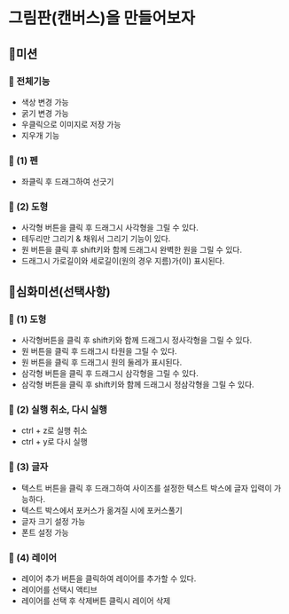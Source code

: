 # 그림판(캔버스)을 만들어보자

## 🚀미션
### 🎯 전체기능
- 색상 변경 가능
- 굵기 변경 가능
- 우클릭으로 이미지로 저장 가능
- 지우개 기능

### 🎯 (1) 펜
- 좌클릭 후 드래그하여 선긋기

### 🎯 (2) 도형
- 사각형 버튼을 클릭 후 드래그시 사각형을 그릴 수 있다.
- 테두리만 그리기 & 채워서 그리기 기능이 있다.
- 원 버튼을 클릭 후 shift키와 함께 드래그시 완벽한 원을 그릴 수 있다.
- 드래그시 가로길이와 세로길이(원의 경우 지름)가(이) 표시된다.

## 🚀심화미션(선택사항)
### 🎯 (1) 도형
- 사각형버튼을 클릭 후 shift키와 함께 드래그시 정사각형을 그릴 수 있다.
- 원 버튼을 클릭 후 드래그시 타원을 그릴 수 있다.
- 원 버튼을 클릭 후 드래그시 원의 둘레가 표시된다.
- 삼각형 버튼을 클릭 후 드래그시 삼각형을 그릴 수 있다.
- 삼각형 버튼을 클릭 후 shift키와 함께 드래그시 정삼각형을 그릴 수 있다.

### 🎯 (2) 실행 취소, 다시 실행
- ctrl + z로 실행 취소
- ctrl + y로 다시 실행

### 🎯 (3) 글자
- 텍스트 버튼을 클릭 후 드래그하여 사이즈를 설정한 텍스트 박스에 글자 입력이 가능하다.
- 텍스트 박스에서 포커스가 옮겨질 시에 포커스풀기
- 글자 크기 설정 가능
- 폰트 설정 가능

### 🎯 (4) 레이어
- 레이어 추가 버튼을 클릭하여 레이어를 추가할 수 있다.
- 레이어를 선택시 액티브
- 레이어를 선택 후 삭제버튼 클릭시 레이어 삭제

